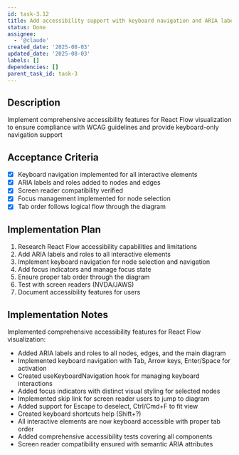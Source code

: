 ```yaml
---
id: task-3.12
title: Add accessibility support with keyboard navigation and ARIA labels
status: Done
assignee:
  - '@claude'
created_date: '2025-08-03'
updated_date: '2025-08-03'
labels: []
dependencies: []
parent_task_id: task-3
---
```


## Description

Implement comprehensive accessibility features for React Flow visualization to ensure compliance with WCAG guidelines and provide keyboard-only navigation support

## Acceptance Criteria

- [x] Keyboard navigation implemented for all interactive elements
- [x] ARIA labels and roles added to nodes and edges
- [x] Screen reader compatibility verified
- [x] Focus management implemented for node selection
- [x] Tab order follows logical flow through the diagram

## Implementation Plan

1. Research React Flow accessibility capabilities and limitations
2. Add ARIA labels and roles to all interactive elements
3. Implement keyboard navigation for node selection and navigation
4. Add focus indicators and manage focus state
5. Ensure proper tab order through the diagram
6. Test with screen readers (NVDA/JAWS)
7. Document accessibility features for users

## Implementation Notes

Implemented comprehensive accessibility features for React Flow visualization:

- Added ARIA labels and roles to all nodes, edges, and the main diagram
- Implemented keyboard navigation with Tab, Arrow keys, Enter/Space for activation
- Created useKeyboardNavigation hook for managing keyboard interactions
- Added focus indicators with distinct visual styling for selected nodes
- Implemented skip link for screen reader users to jump to diagram
- Added support for Escape to deselect, Ctrl/Cmd+F to fit view
- Created keyboard shortcuts help (Shift+?)
- All interactive elements are now keyboard accessible with proper tab order
- Added comprehensive accessibility tests covering all components
- Screen reader compatibility ensured with semantic ARIA attributes
